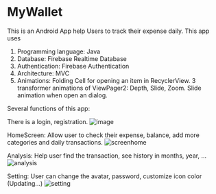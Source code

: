 # MyWallet
This is an Android App help Users to track their expense daily. 
This app uses 
  1. Programming language: Java
  2. Database: Firebase Realtime Database
  3. Authentication: Firebase Authentication
  4. Architecture: MVC
  5. Animations:
Folding Cell for opening an item in RecyclerView.
3 transformer animations of ViewPager2: Depth, Slide, Zoom.
Slide animation when open an dialog.

Several functions of this app:

There is a login, registration.
![image](https://github.com/DannyEggy/MyWallet/assets/125853072/4de5980b-1b6c-4b04-ac55-1acc2bfed907)

HomeScreen: Allow user to check their expense, balance, add more categories and daily transactions.
![screenhome](https://github.com/DannyEggy/MyWallet/assets/125853072/eca338e7-98e9-4904-8175-16bd3673f053)

Analysis: Help user find the transaction, see history in months, year, ...
![analysis](https://github.com/DannyEggy/MyWallet/assets/125853072/3fb200b8-f538-42df-91e9-5ad24e5206d9)

Setting: User can change the avatar, password, customize icon color (Updating...)
![setting](https://github.com/DannyEggy/MyWallet/assets/125853072/ed6008d9-33bf-4a64-9525-eb3690306887)


